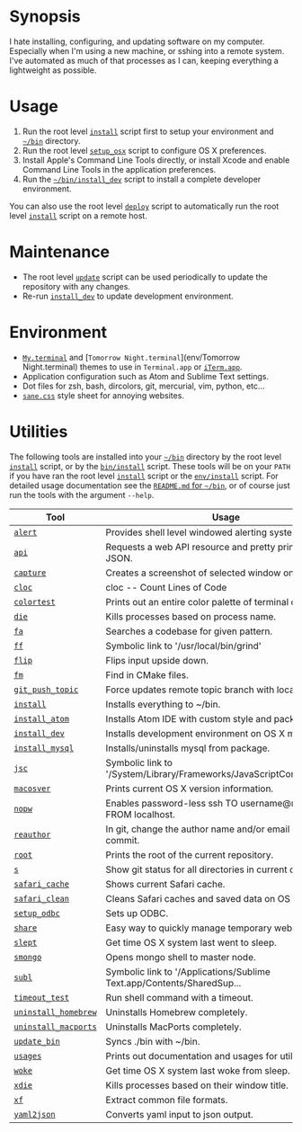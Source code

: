 # Synopsis
I hate installing, configuring, and updating software on my computer. Especially when I'm using a new machine, or sshing into a remote system. I've automated as much of that processes as I can, keeping everything a lightweight as possible.

# Usage
1. Run the root level [`install`](install) script first to setup your environment and [`~/bin`](bin) directory.
1. Run the root level [`setup_osx`](setup_osx) script to configure OS X preferences.
1. Install Apple's Command Line Tools directly, or install Xcode and enable Command Line Tools in the application preferences.
1. Run the [`~/bin/install_dev`](bin/install_dev) script to install a complete developer environment.

You can also use the root level [`deploy`](deploy) script to automatically run the root level [`install`](install) script on a remote host.

# Maintenance
* The root level [`update`](update) script can be used periodically to update the repository with any changes.
* Re-run [`install_dev`](bin/install_dev) to update development environment.

# Environment
* [`My.terminal`](env/My.terminal) and [`Tomorrow Night.terminal`](env/Tomorrow Night.terminal) themes to use in `Terminal.app` or [`iTerm.app`](http://iterm2.com/).
* Application configuration such as Atom and Sublime Text settings.
* Dot files for zsh, bash, dircolors, git, mercurial, vim, python, etc...
* [`sane.css`](env/sane.css) style sheet for annoying websites.

# Utilities
The following tools are installed into your [`~/bin`](bin) directory by the root level [`install`](install) script, or by the [`bin/install`](bin/install) script. These tools will be on your `PATH` if you have ran the root level [`install`](install) script or the [`env/install`](env/install) script. For detailed usage documentation see the [`README.md` for `~/bin`](bin/README.md), or of course just run the tools with the argument `--help`.

| Tool | Usage |
| --- | --- |
| [`alert`](bin/alert) | Provides shell level windowed alerting system. |
| [`api`](bin/api) | Requests a web API resource and pretty prints resulting JSON. |
| [`capture`](bin/capture) | Creates a screenshot of selected window on X11. |
| [`cloc`](bin/cloc) | cloc -- Count Lines of Code |
| [`colortest`](bin/colortest) | Prints out an entire color palette of terminal color codes. |
| [`die`](bin/die) | Kills processes based on process name. |
| [`fa`](bin/fa) | Searches a codebase for given pattern. |
| [`ff`](bin/ff) | Symbolic link to '/usr/local/bin/grind' |
| [`flip`](bin/flip) | Flips input upside down. |
| [`fm`](bin/fm) | Find in CMake files. |
| [`git_push_topic`](bin/git_push_topic) | Force updates remote topic branch with local branch. |
| [`install`](bin/install) | Installs everything to ~/bin. |
| [`install_atom`](bin/install_atom) | Installs Atom IDE with custom style and packages. |
| [`install_dev`](bin/install_dev) | Installs development environment on OS X machines. |
| [`install_mysql`](bin/install_mysql) | Installs/uninstalls mysql from package. |
| [`jsc`](bin/jsc) | Symbolic link to '/System/Library/Frameworks/JavaScriptCore.framewo... |
| [`macosver`](bin/macosver) | Prints current OS X version information. |
| [`nopw`](bin/nopw) | Enables password-less ssh TO username@remotehost FROM localhost. |
| [`reauthor`](bin/reauthor) | In git, change the author name and/or email of a single commit. |
| [`root`](bin/root) | Prints the root of the current repository. |
| [`s`](bin/s) | Show git status for all directories in current directory. |
| [`safari_cache`](bin/safari_cache) | Shows current Safari cache. |
| [`safari_clean`](bin/safari_clean) | Cleans Safari caches and saved data on OS X. |
| [`setup_odbc`](bin/setup_odbc) | Sets up ODBC. |
| [`share`](bin/share) | Easy way to quickly manage temporary web shares. |
| [`slept`](bin/slept) | Get time OS X system last went to sleep. |
| [`smongo`](bin/smongo) | Opens mongo shell to master node. |
| [`subl`](bin/subl) | Symbolic link to '/Applications/Sublime Text.app/Contents/SharedSup... |
| [`timeout_test`](bin/timeout_test) | Run shell command with a timeout. |
| [`uninstall_homebrew`](bin/uninstall_homebrew) | Uninstalls Homebrew completely. |
| [`uninstall_macports`](bin/uninstall_macports) | Uninstalls MacPorts completely. |
| [`update_bin`](bin/update_bin) | Syncs ./bin with ~/bin. |
| [`usages`](bin/usages) | Prints out documentation and usages for utilities. |
| [`woke`](bin/woke) | Get time OS X system last woke from sleep. |
| [`xdie`](bin/xdie) | Kills processes based on their window title. |
| [`xf`](bin/xf) | Extract common file formats. |
| [`yaml2json`](bin/yaml2json) | Converts yaml input to json output. |

